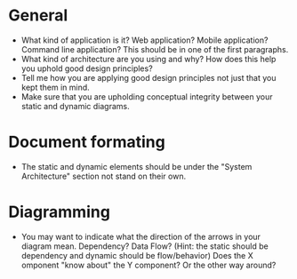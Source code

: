 # General
- What kind of application is it? Web application? Mobile application? Command line application? This should be in one of the first paragraphs.
- What kind of architecture are you using and why? How does this help you uphold good design principles?
- Tell me how you are applying good design principles not just that you kept them in mind.
- Make sure that you are upholding conceptual integrity between your static and dynamic diagrams.


# Document formating
- The static and dynamic elements should be under the "System Architecture" section not stand on their own.


# Diagramming
- You may want to indicate what the direction of the arrows in your diagram mean. Dependency? Data Flow? (Hint: the static should be dependency and dynamic should be flow/behavior) Does the X omponent "know about" the Y component? Or the other way around?
